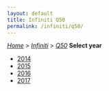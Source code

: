 ```yaml
---
layout: default
title: Infiniti Q50
permalink: /infiniti/q50/
---
```

[*Home*](/) > [*Infiniti*](/infiniti/) > [*Q50*](/infiniti/q50/)
**Select year**
- [2014](/infiniti/q50/2014/)
- [2015](/infiniti/q50/2015/)
- [2016](/infiniti/q50/2016/)
- [2017](/infiniti/q50/2017/)